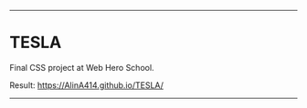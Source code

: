 ___

# TESLA

Final CSS project at Web Hero School.

Result: https://AlinA414.github.io/TESLA/

___
